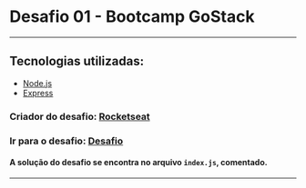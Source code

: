 # Desafio 01 - Bootcamp GoStack
---
## Tecnologias utilizadas:
- [Node.js](https://github.com/nodejs)
- [Express](https://github.com/expressjs/express)

### Criador do desafio: [Rocketseat](https://rocketseat.com.br/)
### Ir para o desafio: [Desafio](https://github.com/Rocketseat/bootcamp-gostack-desafio-01/blob/master/README.md#desafio-01-conceitos-do-nodejs)

#### A solução do desafio se encontra no arquivo `index.js`, comentado.
---